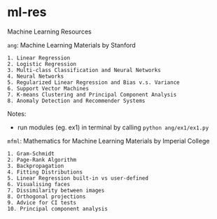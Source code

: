 # ml-res
Machine Learning Resources

`ang`: Machine Learning Materials by Stanford

    1. Linear Regression
    2. Logistic Regression
    3. Multi-class Classification and Neural Networks
    4. Neural Networks
    5. Regularized Linear Regression and Bias v.s. Variance
    6. Support Vector Machines
    7. K-means Clustering and Principal Component Analysis
    8. Anomaly Detection and Recommender Systems
    
Notes:

- run modules (eg. ex1) in terminal by calling `python ang/ex1/ex1.py`



`mfml`: Mathematics for Machine Learning Materials by Imperial College

    1. Gram-Schmidt
    2. Page-Rank Algorithm
    3. Backpropagation
    4. Fitting Distributions
    5. Linear Regression built-in vs user-defined
    6. Visualising faces
    7. Dissimilarity between images
    8. Orthogonal projections
    9. Advice for CI tests
    10. Principal component analysis


